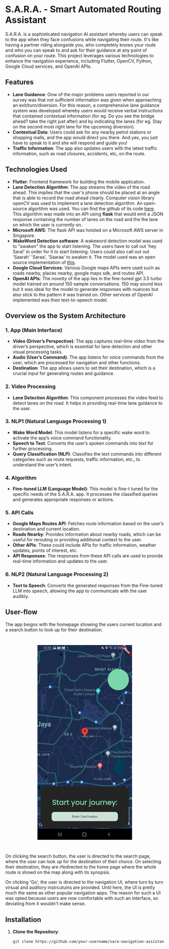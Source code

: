 # S.A.R.A. - Smart Automated Routing Assistant

S.A.R.A. is a sophisticated navigation AI assistant whereby users can speak to the app when they face confusions while navigating their route. It's like having a partner riding alongside you, who completely knows your route and who you can speak to and ask for their guidance at any point of confusion on your route.
This project leverages various technologies to enhance the navigation experience, including Flutter, OpenCV, Python, Google Cloud services, and OpenAI APIs.


## Features

- **Lane Guidance**: Onw of the major problems users reported in our survey was that not sufficient information was given when approaching an exit/turn/diversion. For this reason, a comprehensive lane guidance system was developed whereby users would receive verbal instructions that contained contextual information (for eg. Do you see the bridge ahead? take the right just after) and by indicating the lanes (for eg. Stay on the second most right lane for the upcoming diversion).
- **Contextual Data**: Users could ask for any nearby petrol stations or shopping malls, and the app would direct you there. And yes, you just have to speak to it and she will respond and guide you!
- **Traffic Information**: The app also updates users with the latest traffic information, such as road closures, accidents, etc, on the route.

## Technologies Used

- **Flutter**: Frontend framework for building the mobile application.
- **Lane Detection Algorithm**: The app streams the video of the road ahead. This implies that the user's phone should be placed at an angle that is able to record the road ahead clearly. Computer vision library openCV was used to implement a lane detection algorithm. An open-source algortihm was used. You can find the github of its code <a href="https://github.com/cfzd/Ultra-Fast-Lane-Detection-v2">here</a>. This algorithm was made into an API using **flask** that would emit a JSON response containing the number of lanes on the road and the the lane on which the user is currently on.
- **Microsoft AWS**: The flask API was hoisted on a Microsoft AWS server in Singapore.
- **WakeWord Detection software**: A wakeword detection model was used to "awaken" the app to start listening. The users have to call out 'hey Sara!' in order for it to start listening. Users could also call out out 'Saarah' 'Saraa', 'Saaraa' to awaken it. The model used was an open source implementation of <a href="https://github.com/dscripka/openWakeWord">this</a>.
- **Google Cloud Services**: Various Google maps APIs were used such as roads nearby, places nearby, google maps sdk, and routes API.
- **OpenAI APIs**: The novelty of the app lies in the fine-tuned gpt 3.5 turbo model trained on around 150 sample conversations. 150 may sound less but it was ideal for the model to generate responses with nuances but also stick to the pattern it was trained on. Other services of OpenAI implemented was their text-to-speech model.

## Overview os the System Architecture

### 1. App (Main Interface)
- **Video (Driver’s Perspective)**: The app captures real-time video from the driver’s perspective, which is essential for lane detection and other visual processing tasks.
- **Audio (User’s Command)**: The app listens for voice commands from the user, which are processed for navigation and other functions.
- **Destination**: The app allows users to set their destination, which is a crucial input for generating routes and guidance.

### 2. Video Processing
- **Lane Detection Algorithm**: This component processes the video feed to detect lanes on the road. It helps in providing real-time lane guidance to the user.

### 3. NLP1 (Natural Language Processing 1)
- **Wake Word Model**: This model listens for a specific wake word to activate the app’s voice command functionality.
- **Speech to Text**: Converts the user’s spoken commands into text for further processing.
- **Query Classification (NLP)**: Classifies the text commands into different categories such as route requests, traffic information, etc., to understand the user’s intent.

### 4. Algorithm
- **Fine-tuned LLM (Language Model)**: This model is fine-t tuned for the specific needs of the S.A.R.A. app. It processes the classified queries and generates appropriate responses or actions.

### 5. API Calls
- **Google Maps Routes API**: Fetches route information based on the user’s destination and current location.
- **Roads Nearby**: Provides information about nearby roads, which can be useful for rerouting or providing additional context to the user.
- **Other APIs**: These could include APIs for traffic information, weather updates, points of interest, etc.
- **API Responses**: The responses from these API calls are used to provide real-time information and updates to the user.

### 6. NLP2 (Natural Language Processing 2)
- **Text to Speech**: Converts the generated responses from the Fine-tuned LLM into speech, allowing the app to communicate with the user audibly.
## User-flow

The app beigns with the homepage showing the users current location and a search button to look up for their destination.

<p align="center" style="margin-top:40px; margin-bottom:40px;"><img src="readMeAssets/maps_ui.JPG" alt="Home Page" width="300"/></p>


On clicking the search button, the user is directed to the search page, where the user can look up for the destination of their choice. On selecting their destination, they are rfedirected to the home page where the whole route is showd on the map along with its synopsis.

On clicking 'Go', the user is directed to the navigation UI, where turn by turn virsual and auditory instrcutuins are provided. Until here, the UI is pretty much the same as other popular navigation apps. The reason for such a UI was opted because users are now comfortable with such an interface, so deviating from it wouldn't make sense.


  

## Installation

1. **Clone the Repository**:
   ```bash
   git clone https://github.com/your-username/sara-navigation-assistant.git
